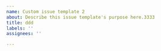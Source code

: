 ```yaml
---
name: Custom issue template 2
about: Describe this issue template's purpose here.3333
title: ddd
labels: ''
assignees: ''

---
```



